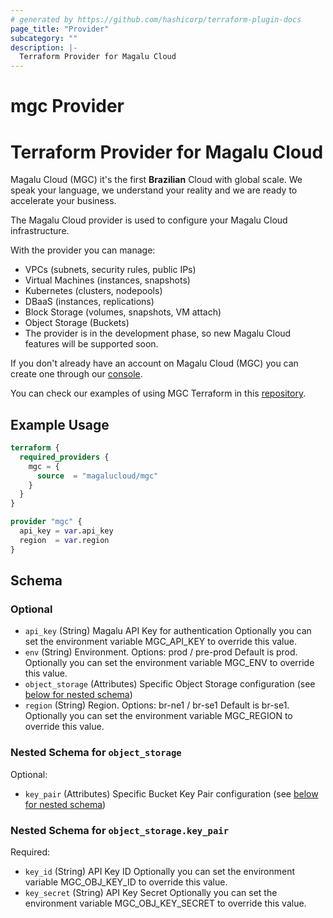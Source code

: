 ```yaml
---
# generated by https://github.com/hashicorp/terraform-plugin-docs
page_title: "Provider"
subcategory: ""
description: |-
  Terraform Provider for Magalu Cloud
---
```


# mgc Provider

# Terraform Provider for Magalu Cloud

Magalu Cloud (MGC) it's the first **Brazilian** Cloud with global scale. We speak your language, we understand your reality and we are ready to accelerate your business.

The Magalu Cloud provider is used to configure your Magalu Cloud infrastructure.

With the provider you can manage:

- VPCs (subnets, security rules, public IPs)
- Virtual Machines (instances, snapshots)
- Kubernetes (clusters, nodepools)
- DBaaS (instances, replications)
- Block Storage (volumes, snapshots, VM attach)
- Object Storage (Buckets)
- The provider is in the development phase, so new Magalu Cloud features will be supported soon.

If you don't already have an account on Magalu Cloud (MGC) you can create one through our [console](https://console.magalu.cloud/login).


You can check our examples of using MGC Terraform in this [repository](https://github.com/MagaluCloud/terraform-examples/tree/main).

## Example Usage

```terraform
terraform {
  required_providers {
    mgc = {
      source  = "magalucloud/mgc"
    }
  }
}

provider "mgc" {
  api_key = var.api_key
  region  = var.region
}
```

<!-- schema generated by tfplugindocs -->
## Schema

### Optional

- `api_key` (String) Magalu API Key for authentication
Optionally you can set the environment variable MGC_API_KEY to override this value.
- `env` (String) Environment. Options: prod / pre-prod
Default is prod.
Optionally you can set the environment variable MGC_ENV to override this value.
- `object_storage` (Attributes) Specific Object Storage configuration (see [below for nested schema](#nestedatt--object_storage))
- `region` (String) Region. Options: br-ne1 / br-se1
Default is br-se1.
Optionally you can set the environment variable MGC_REGION to override this value.

<a id="nestedatt--object_storage"></a>
### Nested Schema for `object_storage`

Optional:

- `key_pair` (Attributes) Specific Bucket Key Pair configuration (see [below for nested schema](#nestedatt--object_storage--key_pair))

<a id="nestedatt--object_storage--key_pair"></a>
### Nested Schema for `object_storage.key_pair`

Required:

- `key_id` (String) API Key ID
Optionally you can set the environment variable MGC_OBJ_KEY_ID to override this value.
- `key_secret` (String) API Key Secret
Optionally you can set the environment variable MGC_OBJ_KEY_SECRET to override this value.

